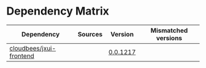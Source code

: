 # Dependency Matrix

Dependency | Sources | Version | Mismatched versions
---------- | ------- | ------- | -------------------
[cloudbees/jxui-frontend](https://github.com/cloudbees/jxui-frontend) |  | [0.0.1217](https://github.com/cloudbees/jxui-frontend/releases/tag/v0.0.1217) | 
